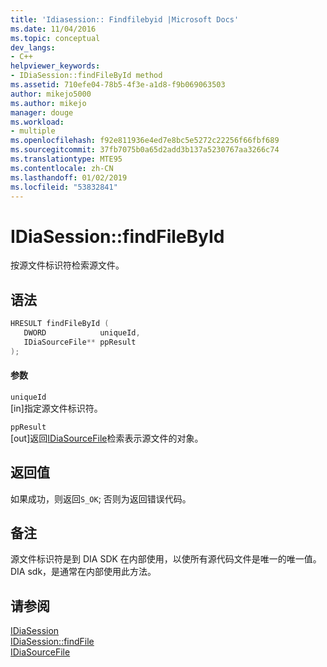 ```yaml
---
title: 'Idiasession:: Findfilebyid |Microsoft Docs'
ms.date: 11/04/2016
ms.topic: conceptual
dev_langs:
- C++
helpviewer_keywords:
- IDiaSession::findFileById method
ms.assetid: 710efe04-78b5-4f3e-a1d8-f9b069063503
author: mikejo5000
ms.author: mikejo
manager: douge
ms.workload:
- multiple
ms.openlocfilehash: f92e811936e4ed7e8bc5e5272c22256f66fbf689
ms.sourcegitcommit: 37fb7075b0a65d2add3b137a5230767aa3266c74
ms.translationtype: MTE95
ms.contentlocale: zh-CN
ms.lasthandoff: 01/02/2019
ms.locfileid: "53832841"
---
```

# <a name="idiasessionfindfilebyid"></a>IDiaSession::findFileById
按源文件标识符检索源文件。  
  
## <a name="syntax"></a>语法  
  
```C++  
HRESULT findFileById (   
   DWORD            uniqueId,  
   IDiaSourceFile** ppResult  
);  
```  
  
#### <a name="parameters"></a>参数  
 `uniqueId`  
 [in]指定源文件标识符。  
  
 `ppResult`  
 [out]返回[IDiaSourceFile](../../debugger/debug-interface-access/idiasourcefile.md)检索表示源文件的对象。  
  
## <a name="return-value"></a>返回值  
 如果成功，则返回`S_OK`; 否则为返回错误代码。  
  
## <a name="remarks"></a>备注  
 源文件标识符是到 DIA SDK 在内部使用，以使所有源代码文件是唯一的唯一值。 DIA sdk，是通常在内部使用此方法。  
  
## <a name="see-also"></a>请参阅  
 [IDiaSession](../../debugger/debug-interface-access/idiasession.md)   
 [IDiaSession::findFile](../../debugger/debug-interface-access/idiasession-findfile.md)   
 [IDiaSourceFile](../../debugger/debug-interface-access/idiasourcefile.md)